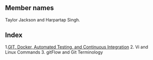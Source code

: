 ## Member names

Taylor Jackson and Harpartap Singh.

## Index
1.<a href="https://github.com/tjackson1317/miniproject1-IS117101/blob/master/Vi%20and%20Linux%20Commands">GIT, Docker, Automated Testing, and Continuous Integration</a> 
2. Vi and Linux Commands
3. gitFlow and Git Terminology
